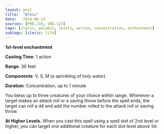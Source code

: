 ```yaml
---
layout: post
title:  "Bless"
date:   2014-08-24
sources: [PHB.219, SRD.122]
tags: [cleric, paladin, level1, action, concentration, enchantment]
subtags: [cleric: life]
---
```


**1st-level enchantment**

**Casting Time**: 1 action

**Range**: 30 feet

**Components**: V, S, M (a sprinkling of holy water)

**Duration**: Concentration, up to 1 minute

You bless up to three creatures of your choice within range. Whenever a target makes an attack roll or a saving throw before the spell ends, the target can roll a d4 and add the number rolled to the attack roll or saving throw.

**At Higher Levels.** When you cast this spell using a spell slot of 2nd level or higher, you can target one additional creature for each slot level above 1st.


